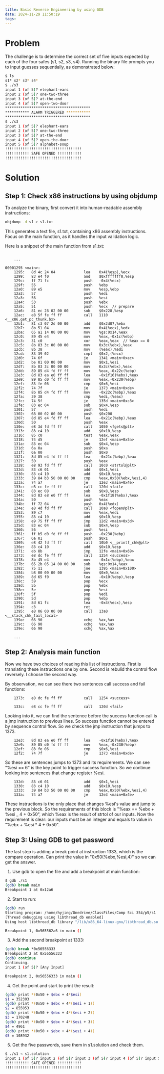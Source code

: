 ```yaml
---
title: Basic Reverse Engineering by using GDB
date: 2024-11-29 11:50:19
tags:
---
```


<!-- @format -->

# Problem

The challenge is to determine the correct set of five inputs expected by each of the four safes (s1, s2, s3, s4). Running the binary file prompts you to input guesses sequentially, as demonstrated below:

```bash
$ ls
s1* s2* s3* s4*
$ ./s3
input 1 (of 5)? elephant-ears
input 2 (of 5)? one-two-three
input 3 (of 5)? at-the-end
input 4 (of 5)? open-two-door
***************************************
*********** ALARM TRIGGERED ***********
***************************************
$ ./s3
input 1 (of 5)? elephant-ears
input 2 (of 5)? one-two-three
input 3 (of 5)? at-the-end
input 4 (of 5)? open-the-door
input 5 (of 5)? alphabet-soup
!!!!!!!!!!!!!!!!!!!!!!!!!!!!!!!!!!!
!!!!!!!!!!! SAFE OPENED !!!!!!!!!!!
!!!!!!!!!!!!!!!!!!!!!!!!!!!!!!!!!!!
```

# Solution

## Step 1: Check x86 instructions by using objdump

To analyze the binary, first convert it into human-readable assembly instructions:

```bash
objdump -d s1 > s1.txt
```
This generates a text file, s1.txt, containing x86 assembly instructions. Focus on the main function, as it handles the input validation logic.

Here is a snippet of the main function from s1.txt:
```

    ...

00001295 <main>:
    1295:	8d 4c 24 04          	lea    0x4(%esp),%ecx
    1299:	83 e4 f0             	and    $0xfffffff0,%esp
    129c:	ff 71 fc             	push   -0x4(%ecx)
    129f:	55                   	push   %ebp
    12a0:	89 e5                	mov    %esp,%ebp
    12a2:	57                   	push   %edi
    12a3:	56                   	push   %esi
    12a4:	53                   	push   %ebx
    12a5:	51                   	push   %ecx  // prepare
    12a6:	81 ec 28 02 00 00    	sub    $0x228,%esp
    12ac:	e8 5f fe ff ff       	call   1110 <__x86.get_pc_thunk.bx>
    12b1:	81 c3 07 2d 00 00    	add    $0x2d07,%ebx
    12b7:	8b 51 04             	mov    0x4(%ecx),%edx
    12ba:	65 a1 14 00 00 00    	mov    %gs:0x14,%eax
    12c0:	89 45 e4             	mov    %eax,-0x1c(%ebp)
    12c3:	31 c0                	xor    %eax,%eax  // %eax == 0
    12c5:	8b 83 3c 00 00 00    	mov    0x3c(%ebx),%eax
    12cb:	8b 38                	mov    (%eax),%edi
    12cd:	83 39 02             	cmpl   $0x2,(%ecx)
    12d0:	74 6f                	je     1341 <main+0xac>
    12d2:	be 01 00 00 00       	mov    $0x1,%esi
    12d7:	8b 83 3c 00 00 00    	mov    0x3c(%ebx),%eax
    12dd:	89 85 d4 fd ff ff    	mov    %eax,-0x22c(%ebp)
    12e3:	8d 83 ea e0 ff ff    	lea    -0x1f16(%ebx),%eax
    12e9:	89 85 d0 fd ff ff    	mov    %eax,-0x230(%ebp)
    12ef:	83 fe 06             	cmp    $0x6,%esi
    12f2:	74 7f                	je     1373 <main+0xde>
    12f4:	8b 85 d4 fd ff ff    	mov    -0x22c(%ebp),%eax
    12fa:	39 38                	cmp    %edi,(%eax)
    12fc:	74 5f                	je     135d <main+0xc8>
    12fe:	83 ec 04             	sub    $0x4,%esp
    1301:	57                   	push   %edi
    1302:	68 00 02 00 00       	push   $0x200
    1307:	8d 85 e4 fd ff ff    	lea    -0x21c(%ebp),%eax
    130d:	50                   	push   %eax
    130e:	e8 3d fd ff ff       	call   1050 <fgets@plt>
    1313:	83 c4 10             	add    $0x10,%esp
    1316:	85 c0                	test   %eax,%eax
    1318:	74 d5                	je     12ef <main+0x5a>
    131a:	83 ec 04             	sub    $0x4,%esp
    131d:	6a 0a                	push   $0xa
    131f:	6a 00                	push   $0x0
    1321:	8d 85 e4 fd ff ff    	lea    -0x21c(%ebp),%eax
    1327:	50                   	push   %eax
    1328:	e8 93 fd ff ff       	call   10c0 <strtol@plt>
    132d:	83 c6 01             	add    $0x1,%esi
    1330:	83 c4 10             	add    $0x10,%esp
    1333:	39 84 b3 50 00 00 00 	cmp    %eax,0x50(%ebx,%esi,4)
    133a:	74 a7                	je     12e3 <main+0x4e>
    133c:	e8 cc fe ff ff       	call   120d <fail>
    1341:	83 ec 08             	sub    $0x8,%esp
    1344:	8d 83 e8 e0 ff ff    	lea    -0x1f18(%ebx),%eax
    134a:	50                   	push   %eax
    134b:	ff 72 04             	push   0x4(%edx)
    134e:	e8 4d fd ff ff       	call   10a0 <fopen@plt>
    1353:	89 c7                	mov    %eax,%edi
    1355:	83 c4 10             	add    $0x10,%esp
    1358:	e9 75 ff ff ff       	jmp    12d2 <main+0x3d>
    135d:	83 ec 04             	sub    $0x4,%esp
    1360:	56                   	push   %esi
    1361:	ff b5 d0 fd ff ff    	push   -0x230(%ebp)
    1367:	6a 01                	push   $0x1
    1369:	e8 42 fd ff ff       	call   10b0 <__printf_chk@plt>
    136e:	83 c4 10             	add    $0x10,%esp
    1371:	eb 8b                	jmp    12fe <main+0x69>
    1373:	e8 dc fe ff ff       	call   1254 <success>
    1378:	8b 45 e4             	mov    -0x1c(%ebp),%eax
    137b:	65 2b 05 14 00 00 00 	sub    %gs:0x14,%eax
    1382:	75 11                	jne    1395 <main+0x100>
    1384:	b8 00 00 00 00       	mov    $0x0,%eax
    1389:	8d 65 f0             	lea    -0x10(%ebp),%esp
    138c:	59                   	pop    %ecx
    138d:	5b                   	pop    %ebx
    138e:	5e                   	pop    %esi
    138f:	5f                   	pop    %edi
    1390:	5d                   	pop    %ebp
    1391:	8d 61 fc             	lea    -0x4(%ecx),%esp
    1394:	c3                   	ret
    1395:	e8 06 00 00 00       	call   13a0 <__stack_chk_fail_local>
    139a:	66 90                	xchg   %ax,%ax
    139c:	66 90                	xchg   %ax,%ax
    139e:	66 90                	xchg   %ax,%ax

    ...
```

## Step 2: Analysis main function

Now we have two choices of reading this list of instructions. First is translating these instructions one by one. Second is rebulid the control flow reversely. I choose the second way.

By observation, we can see there two sentences call success and fail functions:

```
    1373:	e8 dc fe ff ff       	call   1254 <success>
```

```
    133c:	e8 cc fe ff ff       	call   120d <fail>
```

Looking into it, we can find the sentence before the success function call is a jmp instruction to previous lines. So success function cannot be entered by sequence control flow. So we check the jmp instruction that jumps to 1373.

```
    12e3:	8d 83 ea e0 ff ff    	lea    -0x1f16(%ebx),%eax
    12e9:	89 85 d0 fd ff ff    	mov    %eax,-0x230(%ebp)
    12ef:	83 fe 06             	cmp    $0x6,%esi
    12f2:	74 7f                	je     1373 <main+0xde>
```

So these are sentences jumps to 1373 and its requirements. We can see "%esi == 6" is the key point to trigger success function. So we continue looking into sentences that change register %esi.

```
    132d:	83 c6 01             	add    $0x1,%esi
    1330:	83 c4 10             	add    $0x10,%esp
    1333:	39 84 b3 50 00 00 00 	cmp    %eax,0x50(%ebx,%esi,4)
    133a:	74 a7                	je     12e3 <main+0x4e>
```

These instructions is the only place that changes %esi's value and jump to the previous block. So the requirements of this block is "%eax == %ebx + %esi _ 4 + 0x50", which %eax is the result of strtol of our inputs. Now the requirement is clear: our inputs must be an integer and equals to value in "%ebx + %esi * 4 + 0x50".

## Step 3: Using GDB to get password

The last step is adding a break point at instruction 1333, which is the compare operation. Can print the value in "0x50(%ebx,%esi,4)" so we can get the answer.

1. Use gdb to open the file and add a breakpoint at main function:

```bash
$ gdb ./s1
(gdb) break main
Breakpoint 1 at 0x12a6
```

2. Start to run:

```bash
(gdb) run
Starting program: /home/hyjing/Onedrive/ClassFiles/Comp Sci 354/p5/s1
[Thread debugging using libthread_db enabled]
Using host libthread_db library "/lib/x86_64-linux-gnu/libthread_db.so.1".

Breakpoint 1, 0x565562a6 in main ()
```

3. Add the second breakpoint at 1333:

```bash
(gdb) break *0x56556333
Breakpoint 2 at 0x56556333
(gdb) continue
Continuing.
input 1 (of 5)? [Any Input]

Breakpoint 2, 0x56556333 in main ()
```

4. Get the point and start to print the result:

```bash
(gdb) print *(0x50 + $ebx + 4*$esi)
$1 = 352303
(gdb) print *(0x50 + $ebx + 4*($esi + 1))
$2 = 855053
(gdb) print *(0x50 + $ebx + 4*($esi + 2))
$3 = 170240
(gdb) print *(0x50 + $ebx + 4*($esi + 3))
$4 = 4961
(gdb) print *(0x50 + $ebx + 4*($esi + 4))
$5 = 108932
```

5. Get the five passwords, save them in s1.solution and check them.

```bash
$ ./s1 < s1.solution
input 1 (of 5)? input 2 (of 5)? input 3 (of 5)? input 4 (of 5)? input 5 (of 5)? !!!!!!!!!!!!!!!!!!!!!!!!!!!!!!!!!!!
!!!!!!!!!!! SAFE OPENED !!!!!!!!!!!
!!!!!!!!!!!!!!!!!!!!!!!!!!!!!!!!!!!
```
